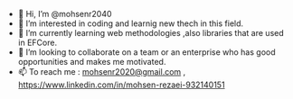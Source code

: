 - 👋 Hi, I’m @mohsenr2040
- 👀 I’m interested in coding and learnig new thech in this field.
- 🌱 I’m currently learning web methodologies ,also libraries that are used in EFCore. 
- 💞️ I’m looking to collaborate on a team or an enterprise who has good opportunities and makes me motivated. 
- 📫 To reach me : mohsenr2020@gmail.com , https://www.linkedin.com/in/mohsen-rezaei-932140151

<!---
mohsenr2040/mohsenr2040 is a ✨ special ✨ repository because its `README.md` (this file) appears on your GitHub profile.
You can click the Preview link to take a look at your changes.
--->
